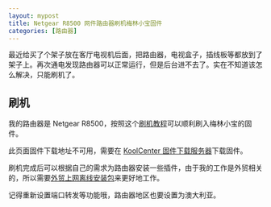 ```yaml
---
layout: mypost
title: Netgear R8500 网件路由器刷机梅林小宝固件
categories: [路由器]
---
```


最近给买了个架子放在客厅电视机后面，把路由器，电视盒子，插线板等都放到了架子上。再次通电发现路由器可以正常运行，但是后台进不去了。实在不知道该怎么解决，只能刷机了。

## 刷机

我的路由器是 Netgear R8500，按照这个[刷机教程](https://www.koolcenter.com/thread/139324)可以顺利刷入梅林小宝的固件。

此页面固件下载地址不可用，需要在 [KoolCenter 固件下载服务器](https://fw.koolcenter.com/KoolCenter_Merlin_Legacy_380/Netgear/R8500/X7.9.1/)下载固件。

刷机完成后可以根据自己的需求为路由器安装一些插件，由于我的工作是外贸相关的，所以需要[外贸上网离线安装包](https://github.com/hq450/fancyss_history_package/blob/master/legacy/fancyss_arm380/shadowsocks_4.2.2.tar.gz)来更好地工作。

记得重新设置端口转发等功能哦，路由器地区也要设置为澳大利亚。
